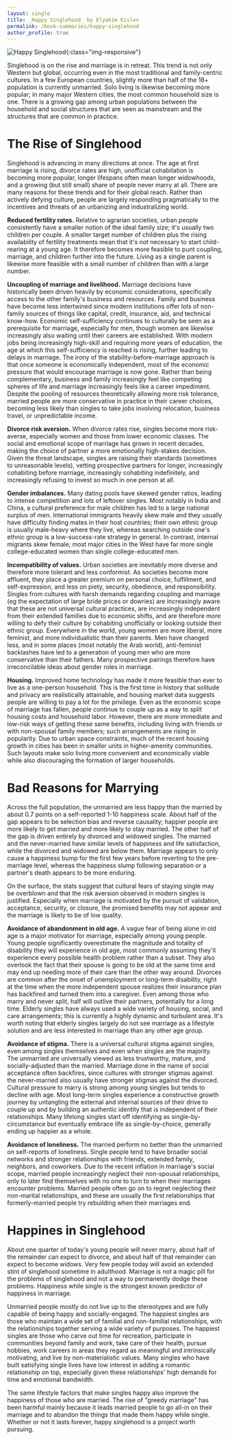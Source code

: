 ```yaml
---
layout: single
title: _Happy Singlehood_ by Elyakim Kislev
permalink: /book-summaries/happy-singlehood
author_profile: true
---
```


![Happy Singlehood](/assets/images/happy-singlehood.jpg){:class="img-responsive"}

Singlehood is on the rise and marriage is in retreat.
This trend is not only Western but global, occurring even in the most traditional and family-centric cultures.
In a few European countries, slightly more than half of the 18+ population is currently unmarried.
Solo living is likewise becoming more popular; in many major Western cities, the most common household size is one.
There is a growing gap among urban populations between the household and social structures that are seen as mainstream and the structures that are common in practice.

# The Rise of Singlehood

Singlehood is advancing in many directions at once.
The age at first marriage is rising, divorce rates are high, unofficial cohabitation is becoming more popular, longer lifespans often mean longer widowhoods, and a growing (but still small) share of people never marry at all.
There are many reasons for these trends and for their global reach.
Rather than actively defying culture, people are largely responding pragmatically to the incentives and threats of an urbanizing and industralizing world.

**Reduced fertility rates.**
Relative to agrarian societies, urban people consistently have a smaller notion of the ideal family size; it's usually two children per couple.
A smaller target number of children plus the rising availability of fertility treatments mean that it's not necessary to start child-rearing at a young age.
It therefore becomes more feasible to punt coupling, marriage, and children further into the future.
Living as a single parent is likewise more feasible with a small number of children than with a large number.

**Uncoupling of marriage and livelihood.**
Marriage decisions have historically been driven heavily by economic considerations, specifically access to the other family's business and resources.
Family and business have become less intertwined since modern institutions offer lots of non-family sources of things like capital, credit, insurance, aid, and technical know-how.
Economic self-sufficiency continues to culturally be seen as a prerequisite for marriage, especially for men, though women are likewise increasingly also waiting until their careers are established.
With modern jobs being increasingly high-skill and requiring more years of education, the age at which this self-sufficiency is reached is rising, further leading to delays in marriage.
The irony of the stability-before-marriage approach is that once someone is economically independent, most of the economic pressure that would encourage marriage is now gone.
Rather than being complementary, business and family increasingly feel like competing spheres of life and marriage increasingly feels like a career impediment.
Despite the pooling of resources theoretically allowing more risk tolerance, married people are more conservative in practice in their career choices, becoming less likely than singles to take jobs involving relocation, business travel, or unpredictable income.

**Divorce risk aversion.**
When divorce rates rise, singles become more risk-averse, especially women and those from lower economic classes.
The social and emotional scope of marriage has grown in recent decades, making the choice of partner a more emotionally high-stakes decision.
Given the threat landscape, singles are raising their standards (sometimes to unreasonable levels), vetting prospective partners for longer, increasingly cohabiting before marriage, increasingly cohabiting indefinitely, and increasingly refusing to invest so much in one person at all.

**Gender imbalances.**
Many dating pools have skewed gender ratios, leading to intense competition and lots of leftover singles.
Most notably in India and China, a cultural preference for male children has led to a large national surplus of men.
International immigrants heavily skew male and they usually have difficulty finding mates in their host countries; their own ethnic group is usually male-heavy where they live, whereas searching outside one's ethnic group is a low-success-rate strategy in general.
In contrast, internal migrants skew female; most major cities in the West have far more single college-educated women than single college-educated men.

**Incompatibility of values.**
Urban societies are inevitably more diverse and therefore more tolerant and less conformist.
As societies become more affluent, they place a greater premium on personal choice, fulfillment, and self-expression, and less on piety, security, obedience, and responsibility.
Singles from cultures with harsh demands regarding coupling and marriage (eg the expectation of large bride prices or dowries) are increasingly aware that these are not universal cultural practices, are increasingly independent from their extended families due to economic shifts, and are therefore more willing to defy their culture by cohabiting unofficially or looking outside their ethnic group.
Everywhere in the world, young women are more liberal, more feminist, and more individualistic than their parents.
Men have changed less, and in some places (most notably the Arab world), anti-feminist backlashes have led to a generation of young men who are more conservative than their fathers.
Many prospective pairings therefore have irreconcilable ideas about gender roles in marriage.

**Housing.**
Improved home technology has made it more feasible than ever to live as a one-person household.
This is the first time in history that solitude and privacy are realistically attainable, and housing market data suggests people are willing to pay a lot for the privilege.
Even as the economic scope of marriage has fallen, people continue to couple up as a way to split housing costs and household labor.
However, there are more immediate and low-risk ways of getting these same benefits, including living with friends or with non-spousal family members; such arrangements are rising in popularity.
Due to urban space constraints, much of the recent housing growth in cities has been in smaller units in higher-amenity communities.
Such layouts make solo living more convenient and economically viable while also discouraging the formation of larger households.

# Bad Reasons for Marrying

Across the full population, the unmarried are less happy than the married by about 0.7 points on a self-reported 1-10 happiness scale.
About half of the gap appears to be selection bias and reverse causality; happier people are more likely to get married and more likely to stay married.
The other half of the gap is driven entirely by divorced and widowed singles.
The married and the never-married have similar levels of happiness and life satisfaction, while the divorced and widowed are below them.
Marriage appears to only cause a happiness bump for the first few years before reverting to the pre-marriage level, whereas the happiness slump following separation or a partner's death appears to be more enduring.

On the surface, the stats suggest that cultural fears of staying single may be overblown and that the risk aversion observed in modern singles is justified.
Especially when marriage is motivated by the pursuit of validation, acceptance, security, or closure, the promised benefits may not appear and the marriage is likely to be of low quality.

**Avoidance of abandonment in old age.**
A vague fear of being alone in old age is a major motivator for marriage, especially among young people.
Young people significantly overestimate the magnitude and totality of disability they will experience in old age, most commonly assuming they'll experience every possible health problem rather than a subset.
They also overlook the fact that their spouse is going to be old at the same time and may end up needing more of their care than the other way around.
Divorces are common after the onset of unemployment or long-term disability, right at the time when the more independent spouse realizes their insurance plan has backfired and turned them into a caregiver.
Even among those who marry and never split, half will outlive their partners, potentially for a long time.
Elderly singles have always used a wide variety of housing, social, and care arrangements; this is currently a highly dynamic and turbulent area.
It's worth noting that elderly singles largely do not see marriage as a lifestyle solution and are less interested in marriage than any other age group.

**Avoidance of stigma.**
There is a universal cultural stigma against singles, even among singles themselves and even when singles are the majority.
The unmarried are universally viewed as less trustworthy, mature, and socially-adjusted than the married.
Marriage done in the name of social acceptance often backfires, since cultures with stronger stigmas against the never-married also usually have stronger stigmas against the divorced.
Cultural pressure to marry is strong among young singles but tends to decline with age.
Most long-term singles experience a constructive growth journey by untangling the external and internal sources of their drive to couple up and by building an authentic identity that is independent of their relationships.
Many lifelong singles start off identifying as single-by-circumstance but eventually embrace life as single-by-choice, generally ending up happier as a whole.

**Avoidance of loneliness.**
The married perform no better than the unmarried on self-reports of loneliness.
Single people tend to have broader social networks and stronger relationships with friends, extended family, neighbors, and coworkers.
Due to the recent inflation in marriage's social scope, married people increasingly neglect their non-spousal relationships, only to later find themselves with no one to turn to when their marriages encounter problems.
Married people often go on to regret neglecting their non-marital relationships, and these are usually the first relationships that formerly-married people try rebuilding when their marriages end.

# Happines in Singlehood

About one quarter of today's young people will never marry, about half of the remainder can expect to divorce, and about half of that remainder can expect to become widows.
Very few people today will avoid an extended stint of singlehood sometime in adulthood.
Marriage is not a magic pill for the problems of singlehood and not a way to permanently dodge these problems.
Happiness while single is the strongest known predictor of happiness in marriage.

Unmarried people mostly do not live up to the stereotypes and are fully capable of being happy and socially-engaged.
The happiest singles are those who maintain a wide set of familial and non-familial relationships, with the relationships together serving a wide variety of purposes.
The happiest singles are those who carve out time for recreation, participate in communities beyond family and work, take care of their health, pursue hobbies, work careers in areas they regard as meaningful and intrinsically motivating, and live by non-materialistic values.
Many singles who have built satisfying single lives have low interest in adding a romantic relationship on top, especially given these relationships' high demands for time and emotional bandwidth.

The same lifestyle factors that make singles happy also improve the happiness of those who are married.
The rise of "greedy marriage" has been harmful mainly because it leads married people to go all-in on their marriage and to abandon the things that made them happy while single.
Whether or not it lasts forever, happy singlehood is a project worth pursuing.
